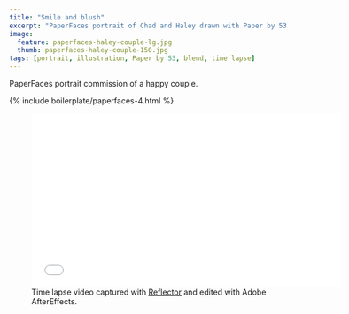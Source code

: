 ```yaml
---
title: "Smile and blush"
excerpt: "PaperFaces portrait of Chad and Haley drawn with Paper by 53 on an iPad."
image: 
  feature: paperfaces-haley-couple-lg.jpg
  thumb: paperfaces-haley-couple-150.jpg
tags: [portrait, illustration, Paper by 53, blend, time lapse]
---
```


PaperFaces portrait commission of a happy couple.

{% include boilerplate/paperfaces-4.html %}

<figure>
	<iframe width="560" height="315" src="//www.youtube.com/embed/SU3kYxJmWuQ" frameborder="0"> </iframe>
	<figcaption>Time lapse video captured with <a href="http://www.airsquirrels.com/reflector/">Reflector</a> and edited with Adobe AfterEffects.</figcaption>
</figure>
